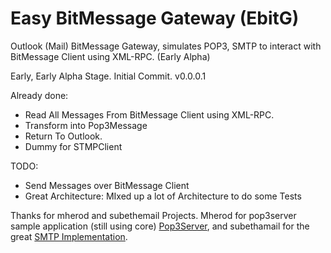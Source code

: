 # Easy BitMessage Gateway (EbitG)

Outlook (Mail) BitMessage Gateway, simulates POP3, SMTP to interact with BitMessage Client using XML-RPC. (Early Alpha)

Early, Early Alpha Stage. Initial Commit. v0.0.0.1

Already done:
+ Read All Messages From BitMessage Client using XML-RPC.
+ Transform into Pop3Message
+ Return To Outlook.
+ Dummy for STMPClient

TODO:
+ Send Messages over BitMessage Client
+ Great Architecture: MIxed up a lot of Architecture to do some Tests

Thanks for mherod and subethemail Projects. Mherod for pop3server sample application (still using core) [Pop3Server](https://github.com/mherod/pop3server), and subethamail for the great [SMTP Implementation](https://github.com/voodoodyne/subetha).
